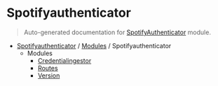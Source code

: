 # Spotifyauthenticator

> Auto-generated documentation for [SpotifyAuthenticator](https://github.com/JaredsMusicTools/SpotifyAuthenticator/blob/main/SpotifyAuthenticator/__init__.py) module.

- [Spotifyauthenticator](../README.md#spotifyauthenticator) / [Modules](../MODULES.md#spotifyauthenticator-modules) / Spotifyauthenticator
    - Modules
        - [Credentialingestor](CredentialIngestor.md#credentialingestor)
        - [Routes](routes.md#routes)
        - [Version](version.md#version)
